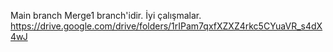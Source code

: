 Main branch Merge1 branch'idir. İyi çalışmalar.
https://drive.google.com/drive/folders/1rIPam7qxfXZXZ4rkc5CYuaVR_s4dX4wJ
